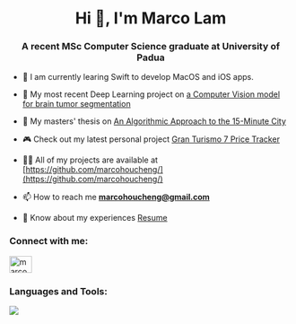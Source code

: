 <h1 align="center">Hi 👋, I'm Marco Lam</h1>
<h3 align="center">A recent MSc Computer Science graduate at University of Padua</h3>

- 🌱 I am currently learing Swift to develop MacOS and iOS apps.

- 🔭 My most recent Deep Learning project on [a Computer Vision model for brain tumor segmentation](https://github.com/marcohoucheng/Brain-Tumor-Segmentation-with-Computer-Vision)

- 📝 My masters' thesis on [An Algorithmic Approach to the 15-Minute City](https://github.com/marcohoucheng/Algorithmic-Approach-to-15-Minute-City)

- 🎮 Check out my latest personal project [Gran Turismo 7 Price Tracker](https://github.com/marcohoucheng/Gran-Turismo-7-Price-Tracker)

- 👨‍💻 All of my projects are available at [https://github.com/marcohoucheng/](https://github.com/marcohoucheng/)

- 📫 How to reach me **marcohoucheng@gmail.com**

- 📄 Know about my experiences [Resume](https://github.com/marcohoucheng/marcohoucheng/blob/main/Resume.pdf)

<h3 align="left">Connect with me:</h3>
<p align="left">
<a href="https://linkedin.com/in/marcohoucheng" target="blank"><img align="center" src="https://raw.githubusercontent.com/rahuldkjain/github-profile-readme-generator/master/src/images/icons/Social/linked-in-alt.svg" alt="marcohoucheng" height="30" width="40" /></a>
</p>

<h3 align="left">Languages and Tools:</h3>
<p align="left">
<img src="https://skillicons.dev/icons?i=c,cpp,rust,swift,python,pytorch,tensorflow,sklearn,opencv,django,mysql,githubactions,aws,javascript,r,matlab" />
</p>
